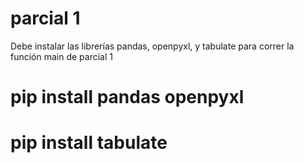# parcial 1
Debe instalar las librerías pandas, openpyxl, y tabulate para correr la función main de parcial 1
# pip install pandas openpyxl
# pip install tabulate
